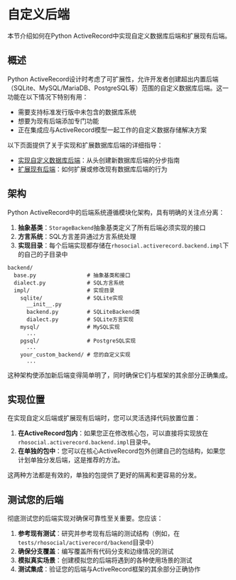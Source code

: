 # 自定义后端

本节介绍如何在Python ActiveRecord中实现自定义数据库后端和扩展现有后端。

## 概述

Python ActiveRecord设计时考虑了可扩展性，允许开发者创建超出内置后端（SQLite、MySQL/MariaDB、PostgreSQL等）范围的自定义数据库后端。这一功能在以下情况下特别有用：

- 需要支持标准发行版中未包含的数据库系统
- 想要为现有后端添加专门功能
- 正在集成应与ActiveRecord模型一起工作的自定义数据存储解决方案

以下页面提供了关于实现和扩展数据库后端的详细指导：

- [实现自定义数据库后端](implementing_custom_backends.md)：从头创建新数据库后端的分步指南
- [扩展现有后端](extending_existing_backends.md)：如何扩展或修改现有数据库后端的行为

## 架构

Python ActiveRecord中的后端系统遵循模块化架构，具有明确的关注点分离：

1. **抽象基类**：`StorageBackend`抽象基类定义了所有后端必须实现的接口
2. **方言系统**：SQL方言差异通过方言系统处理
3. **实现目录**：每个后端实现都存储在`rhosocial.activerecord.backend.impl`下的自己的子目录中

```
backend/
  base.py                # 抽象基类和接口
  dialect.py             # SQL方言系统
  impl/                  # 实现目录
    sqlite/              # SQLite实现
      __init__.py
      backend.py         # SQLiteBackend类
      dialect.py         # SQLite方言实现
    mysql/               # MySQL实现
      ...
    pgsql/               # PostgreSQL实现
      ...
    your_custom_backend/ # 您的自定义实现
      ...
```

这种架构使添加新后端变得简单明了，同时确保它们与框架的其余部分正确集成。

## 实现位置

在实现自定义后端或扩展现有后端时，您可以灵活选择代码放置位置：

1. **在ActiveRecord包内**：如果您正在修改核心包，可以直接将实现放在`rhosocial.activerecord.backend.impl`目录中。
2. **在单独的包中**：您可以在核心ActiveRecord包外创建自己的包结构，如果您计划单独分发后端，这是推荐的方法。

这两种方法都是有效的，单独的包提供了更好的隔离和更容易的分发。

## 测试您的后端

彻底测试您的后端实现对确保可靠性至关重要。您应该：

1. **参考现有测试**：研究并参考现有后端的测试结构（例如，在`tests/rhosocial/activerecord/backend`目录中）
2. **确保分支覆盖**：编写覆盖所有代码分支和边缘情况的测试
3. **模拟真实场景**：创建模拟您的后端将遇到的各种使用场景的测试
4. **测试集成**：验证您的后端与ActiveRecord框架的其余部分正确协作